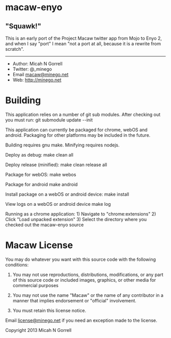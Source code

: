 macaw-enyo
================================================================================

"Squawk!"
--------------------------------------------------------------------------------


This is an early port of the Project Macaw twitter app from Mojo to Enyo 2, and
when I say "port" I mean "not a port at all, because it is a rewrite from
scratch".


--------------------------------------------------------------------------------


* Author: 	Micah N Gorrell
* Twitter:	@_minego
* Email		macaw@minego.net
* Web:		http://minego.net


Building
================================================================================

This application relies on a number of git sub modules. After checking out you
must run:
	git submodule update --init

This application can currently be packaged for chrome, webOS and android.
Packaging for other platforms may be included in the future.

Building requires gnu make. Minifying requires nodejs.

Deploy as debug:
	make clean all

Deploy release (minified):
	make clean release all

Package for webOS:
	make webos

Package for android
	make android

Install package on a webOS or android device:
	make install

View logs on a webOS or android device
	make log

Running as a chrome application:
	1) Navigate to "chrome:extensions"
	2) Click "Load unpacked extension"
	3) Select the directory where you checked out the macaw-enyo source

Macaw License
================================================================================

You may do whatever you want with this source code with the following conditions:
 1.	You may not use reproductions, distributions, modifications, or any part of
	this source code or included images, graphics, or other media for commercial
	purposes

 2.	You may not use the name "Macaw" or the name of any contributor in a manner
	that implies endorsement or "official" involvement.

 3.	You must retain this license notice.

Email license@minego.net if you need an exception made to the license.

Copyright 2013 Micah N Gorrell


